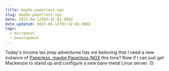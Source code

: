 ```yaml
---
title: maybe-paperless-ngx
slug: maybe-paperless-ngx
date: 2023-04-12T03:42:01.000Z
date_updated: 2023-04-12T03:42:01.000Z
tags: 
  - micropost
  - Development
---
```


Today's income tax prep adventures has me believing that I need a new instance of [Paperless, maybe Paperless-NGX](https://docs.paperless-ngx.com/setup/#bare_metal) this time?  Now if I can just get Mackenzie to stand up and configure a new bare-metal Linux server. 🙃
